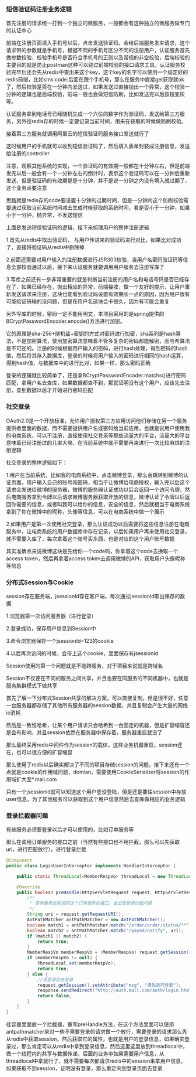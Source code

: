 ### 短信验证码注册业务逻辑

首先注册的请求统一打到一个独立的微服务，一般都会有这种独立的微服务做专门的认证中心

前端在注册页面填入手机号以后，点击发送验证码，会给后端服务发来请求，这个请求带的参数就是手机号，根据不同的手机号区分不同的注册用户，认证服务首先做参数校验，校验手机号是否符合手机号的正则以及常规的非空校验，后端校验的主要目的就是防止postman这种可以绕过前端校验的接口请求工具。认证服务校验完毕后还会先从redis中查出来这个key，这个key的名字可以使用一个规定好的redis前缀，比如sms:code:后面在跟个手机号，那么在服务中直接get获取就ok了，然后校验是否在一分钟内发送过，如果发送过直接抛出一个异常，这个校验一分钟的逻辑也是后端校验，前端一般也会做短信防刷，比如发送完以后按钮变灰等。

认证服务拿到电话号已经随机生成一个六位的数字作为验证码，发送给第三方服务，另外往redis存的时候一定要记录当前时间，用来在获取的时候做防刷校验。

接着第三方服务就调用阿里云的短信验证码服务接口发送就行了

这时候用户的手机就可以收到短信验证码了，然后填入表单封装成注册信息，发送给注册的controller

注意，观察其他系统的实现，一个验证码的有效期一般都在十分钟左右，但是前端发完以后一般会有一个一分钟左右的倒计时，表示这个验证码可以在一分钟后重新发送，但是验证码的有效期是是十分钟，并不是说一分钟之内没有填入就过期了，这个业务点要注意

思路就是redis存的code要设置十分钟的过期时间，但是一分钟内这个防刷校验需要通过获取当前系统时间减去生成时候获取的系统时间，看是否小于一分钟，如果小于一分钟，抛异常，不发送短信

上面是发送短信验证码的逻辑，接下来梳理用户的整体注册逻辑

1.首先从redis中取出验证码， 与用户传进来的验证码进行对比，如果比对成功了，直接将验证码从redis中删除掉

2.前面还需要对用户输入的注册数据进行JSR303校验，当用户名密码验证码等信息全部校验通过以后，接下来认证服务就要调用用户服务去注册写库了

3.写库之前还有一步非常重要的就是判断当前注册的用户名和电话号码是否已经存在了，如果已经存在，抛出相应的异常，前端接收，做一个友好的提示，让用户重新发送请求来注册，这块也能看到验证码设置有效期长一点的原因，因为用户很有可能验证码输的没问题，但是在用户名这块会卡很久，因为有可能会重复

另外写库的时候，密码一定不能用明文，本项目采用的是spring提供的BCryptPasswordEncoder.encode()方法进行加密。

它的原理是sha-256+随机盐+密钥的方式对密码进行加密，sha系列是hash算法，不是加密算法，使用加密算法意味着不管多复杂的密码都能解密，而哈希算法是不可逆的。注册的时候根据用户输入的密码，进行hash处理，得到密码的hash值，然后将其存入数据库，登录的时候将用户输入的密码进行相同的hash运算，得到hash值，与数据库中的进行比对，如果一样，那么密码正确

登录的逻辑就比较简单了，还是拿BCryptPasswordEncoder.matchs()进行密码匹配，拿用户名去查库，如果数据都查不到，那就证明没有这个用户，应该先去注册，查到数据以后才开始进行密码匹配

### 社交登录

OAuth2.0是一个开放标准，允许用户授权第三方应用访问他们存储在另一个服务提供者里面的数据，而不需要提供用户名或密码给当前应用，也就是说用户使用我的电商系统，可以不注册，直接使用社交登录等那些流量大的平台，流量大的平台意味着已经注册过的几率大嘛，在当前系统中就不需要再来进行一次比较麻烦的注册逻辑

社交登录的整体逻辑如下：

1.用户在当前系统，比如我的电商系统中，点击微博登录，那么会跳转到微博的认证页面，用户输入自己的账号和密码，相当于让微博给电商授权，输入完以后这个请求会发送给微博的服务器，微博的服务器认证成功以后会返回一个访问令牌，然后电商服务拿到令牌以后请求微博服务器获取开放的信息，微博认证了令牌以后返回你需要的信息，或者叫我可以给你的信息，安全的信息，然后就相当于电商系统拿到了你在微博中的昵称，头像等信息，可以在电商系统中做一个展示

2.如果用户是第一次使用社交登录，那么认证成功以后需要将这些信息注册在电商服务中，让电商系统的用户数据库中存在记录，以后如果用户再来使用社交登录，就不需要入库了，每次拿着这个账号买东西，也是对应的这个用户账号数据

其实准确点来说微博这块是先给你一个code码，你拿着这个code去换取一个access token，然后再拿着access token去调用微博的API，获取用户头像昵称等信息

### 分布式Session与Cookie

session存在服务端，jsessionId存在客户端，每次通过jsessionId取出保存的数据

1.浏览器第一次访问服务器（进行登录）

2.登录成功，保存用户信息到Session中

3.命令浏览器保存一个jsessionId=123的cookie

4.以后再次访问的时候，会带上这个cookie，里面保存有jsessionId

Session使用的第一个问题就是不能跨服务，对于项目来说就是跨域名

Session不仅要在不同的服务之间共享，并且也要在同服务的不同机器中，也就是服务集群模式下做共享

首先了解一下分布式Session共享的解决方案，可以直接复制，但是很不好，任意一台服务器都存储了其他所有服务器的session数据，并且复制会产生大量的网络io消耗

然后是一致性哈希，让某个用户请求只会哈希到一台固定的机器，但是扩容缩容还是会有影响，并且session依然在服务器中保存着，服务器重启就没了

那么最终采用redis中间件作为session的载体，这样业务机器重启，session还在，也可以很方便的扩容缩容

那么使用了redis以后确实解决了不同的项目存储session的问题，接下来还有一个点就是cookie的作用域问题，domian，需要使用CookieSerializer将session的作用域扩大至*.mall.com

只有一个jsessionid就可以知道这个用户登没登陆，但是还是要往session中存放user信息，为了其他服务可以获取到这个用户信息然后去查库做相应的业务逻辑

### 登录拦截器问题

有些服务必须要登录以后才可以使用的，比如订单服务等

那么在调用订单服务的接口之前（当然有些接口也不用拦截，那么可以先获取uri，进行匹配放行），进行登录拦截

~~~java
@Component
public class LoginUserInterceptor implements HandlerInterceptor {

    public static ThreadLocal<MemberRespVo> threadLocal = new ThreadLocal<>();

    @Override
    public boolean preHandle(HttpServletRequest request, HttpServletResponse response, Object handler) throws Exception {
        /**
         * 库存服务远程调用这个订单服务的接口，会出现登录拦截问题
         */
        String uri = request.getRequestURI();
        AntPathMatcher antPathMatcher = new AntPathMatcher();
        boolean match1 = antPathMatcher.match("/order/order/status/**", uri);
        boolean match2 = antPathMatcher.match("/payed/notify", uri);
        if (match1 || match2) {
            return true;
        }
        MemberRespVo memberRespVo = (MemberRespVo) request.getSession().getAttribute(AuthConstant.LOGIN_USER);
        if (memberRespVo != null) {
            threadLocal.set(memberRespVo);
            return true;
        } else {
            //没登录就去登录
            request.getSession().setAttribute("msg", "请先进行登录");
            response.sendRedirect("http://auth.mall.com/auth/login.html");
            return false;
        }
    }
}
~~~

往容器里面放一个拦截器，重写preHandle方法，在这个方法里面可以使用antpathmatcher来对一些不需要登录的请求做一个放行，需要登录的请求那么先从redis中获取session，然后获取它的属性，也就是用户的登录信息，如果确实登录过，那么肯定可以从redis中拿到登录信息，然后这里这里放到threadlocal中，做一个线程内的共享与数据传递，后面的业务中如果需要用户信息，从threadlocal中拿就行了，就不需要每次都请求redis中的session来拿用户信息，如果获取不到session，证明没有登录，那么重定向到登录页面去登录

